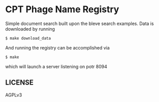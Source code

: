# CPT Phage Name Registry

Simple document search built upon the bleve search examples. Data is downloaded by running

```console
$ make download_data
```

And running the registry can be accomplished via

```console
$ make
```

which will launch a server listening on potr 8094

## LICENSE

AGPLv3
